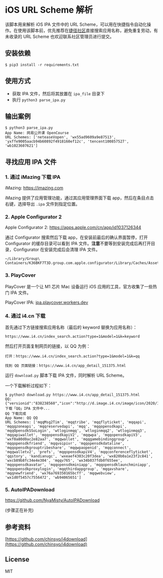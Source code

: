 # iOS URL Scheme 解析

该脚本用来解析 iOS IPA 文件中的 URL Scheme，可以用在快捷指令自动化操作。在使用该脚本前，优先推荐在[捷径社区](https://sharecuts.cn/apps)直接搜索应用名称，避免重复劳动，有未收录的 URL Scheme 也欢迎联系社区管理员进行提交。

## 安装依赖

```
$ pip3 install -r requirements.txt
```

## 使用方式

* 获取 IPA 文件，然后将其放置在 `ipa_file` 目录下
* 执行 `python3 parse_ipa.py`

## 输出案例
```
$ python3 parse_ipa.py
App Name: 网易公开课 OpenCourse
URL Schemes: ['neteaseVopen', 'wx55ad9609a9e87513', 'yxffe9005aacb94b60892f4918160ef12c', 'tencent100857527', 'wb1023607621']
```

## 寻找应用 IPA 文件

### 1. 通过 iMazing 下载 IPA

iMazing: https://imazing.com

iMazing 提供了应用管理功能，通过其应用管理界面下载 app，然后在条目点击右键，选择导出 `.ipa` 文件到指定位置。

### 2. Apple Configurator 2

Apple Configurator 2: https://apps.apple.com/cn/app/id1037126344

通过 Configurator 搜索然后下载 app，在安装前最后的确认界面暂停，打开 Configurator 的缓存目录可以看到 IPA 文件。**注意**不要等到安装完成后再打开目录，Configurator 在安装完成后会清理 IPA 文件。

```
~/Library/Group\ Containers/K36BKF7T3D.group.com.apple.configurator/Library/Caches/Assets/TemporaryItems/MobileApps/
```

### 3. PlayCover

PlayCover 是一个让 M1 芯片 Mac 设备运行 iOS 应用的工具，官方收集了一些热门 IPA 文件。

PlayCover IPA: [ipa.playcover.workers.dev](https://ipa.playcover.workers.dev/0:/)

### 4. 通过 i4.cn 下载

首先通过下方链接搜索应用名称（最后的 keyword 替换为应用名称）：

```
https://www.i4.cn/index_search.action?type=1&model=1&k=keyword
```

然后打开页面复制网页的链接，以 QQ 为例：

```
打开：https://www.i4.cn/index_search.action?type=1&model=1&k=qq

找到 QQ 页面链接：https://www.i4.cn/app_detail_151375.html
```

运行 `download.py` 脚本下载 IPA 文件，同时解析 URL Scheme。

一个下载解析过程如下：

```
$ python3 download.py https://www.i4.cn/app_detail_151375.html
QQ: {"versionid":"838238560","icon":"http://d.image.i4.cn/image/icon/2020/10/22/11/444934666/z1603338422005_818817.jpg","code":1,"shortversion":"8.4.10","id":151375,"bundleid":"com.tencent.mqq","name":"QQ","path":"http://pc.i4.cn/1_151375","minversion":"9.0","sizebyte":217140651,"longversion":"8.4.10.666","itunesid":444934666,"pkagetype":1}
下载「QQ」IPA 文件中...
QQ 下载完成
App Name: QQ QQ
URL Schemes: ['mqqMsg2Tim', 'mqqtribe', 'mqqflyticket', 'mqqapi', 'mqqqzoneapi', 'mqqreservedapi', 'mqq', 'mqqopensdkapi', 'mqqOpensdkSSoLogin', 'wtloginmqq', 'wtloginmqq2', 'wtloginmqq3', 'mqqapiwallet', 'mqqopensdkapiV2', 'mqqwpa', 'mqqopensdkapiV3', 'wxf0a80d0ac2e82aa7', 'mqqwallet', 'mqqgamebindinggroup', 'mqqopensdkfriend', 'mqqvoipivr', 'mqqopensdkdataline', 'mqqopensdkgrouptribeshare', 'mqqwpaopenid', 'mqqconnect', 'mqqwalletv2', 'prefs', 'mqqopensdkapiV4', 'mqqconferenceflyticket', 'qqstory', 'kandianugc', 'wxeaef4303c20f3dea', 'wx820b0a1e23f2c841', 'wxcb89b8fc34e4e304', 'mqqv765', 'wx34b037fdb0f655ee', 'mqqopensdkavatar', 'mqqopensdkminiapp', 'mqqopensdklaunchminiapp', 'mqqopensdkproxylogin', 'mqqthirdappgroup', 'mqqavshare', 'mqqnewfriend', 'wx76a769350165bcff', 'mqqwebview', 'wx1d0f5457c7556472', 'wb94065651']
```

### 5. AutoIPADownload

https://github.com/NyaMisty/AutoIPADownload

(步骤正在补充)

## 参考资料

[https://github.com/chinsyo/i4download](https://github.com/chinsyo/i4download)

## License

MIT
